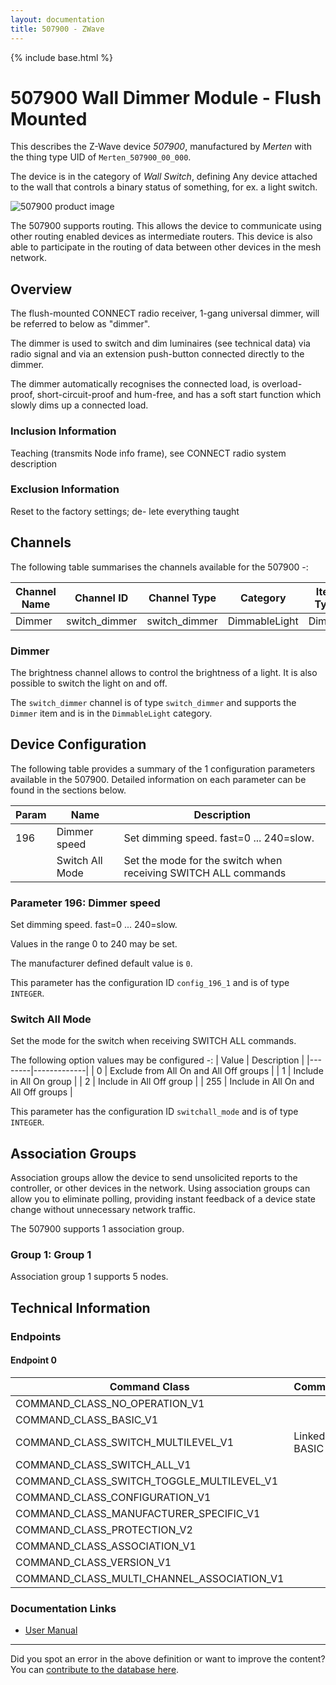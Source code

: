 ```yaml
---
layout: documentation
title: 507900 - ZWave
---
```


{% include base.html %}

# 507900 Wall Dimmer Module - Flush Mounted
This describes the Z-Wave device *507900*, manufactured by *Merten* with the thing type UID of ```Merten_507900_00_000```.

The device is in the category of *Wall Switch*, defining Any device attached to the wall that controls a binary status of something, for ex. a light switch.

![507900 product image](https://opensmarthouse.org/assets/zwave/attachments/446/merten-507900.jpg)


The 507900 supports routing. This allows the device to communicate using other routing enabled devices as intermediate routers.  This device is also able to participate in the routing of data between other devices in the mesh network.

## Overview

The flush-mounted CONNECT radio receiver, 1-gang universal dimmer, will be referred to below as "dimmer".

The dimmer is used to switch and dim luminaires (see technical data) via radio signal and via an extension push-button connected directly to the dimmer.

The dimmer automatically recognises the connected load, is overload-proof, short-circuit-proof and hum-free, and has a soft start function which slowly dims up a connected load.

### Inclusion Information

Teaching (transmits Node info frame), see CONNECT radio system description

### Exclusion Information

Reset to the factory settings; de- lete everything taught

## Channels

The following table summarises the channels available for the 507900 -:

| Channel Name | Channel ID | Channel Type | Category | Item Type |
|--------------|------------|--------------|----------|-----------|
| Dimmer | switch_dimmer | switch_dimmer | DimmableLight | Dimmer | 

### Dimmer
The brightness channel allows to control the brightness of a light.
            It is also possible to switch the light on and off.

The ```switch_dimmer``` channel is of type ```switch_dimmer``` and supports the ```Dimmer``` item and is in the ```DimmableLight``` category.



## Device Configuration

The following table provides a summary of the 1 configuration parameters available in the 507900.
Detailed information on each parameter can be found in the sections below.

| Param | Name  | Description |
|-------|-------|-------------|
| 196 |  Dimmer speed | Set dimming speed. fast=0 ... 240=slow. |
|  | Switch All Mode | Set the mode for the switch when receiving SWITCH ALL commands |

### Parameter 196:  Dimmer speed

Set dimming speed. fast=0 ... 240=slow.

Values in the range 0 to 240 may be set.

The manufacturer defined default value is ```0```.

This parameter has the configuration ID ```config_196_1``` and is of type ```INTEGER```.

### Switch All Mode

Set the mode for the switch when receiving SWITCH ALL commands.

The following option values may be configured -:
| Value  | Description |
|--------|-------------|
| 0 | Exclude from All On and All Off groups |
| 1 | Include in All On group |
| 2 | Include in All Off group |
| 255 | Include in All On and All Off groups |

This parameter has the configuration ID ```switchall_mode``` and is of type ```INTEGER```.


## Association Groups

Association groups allow the device to send unsolicited reports to the controller, or other devices in the network. Using association groups can allow you to eliminate polling, providing instant feedback of a device state change without unnecessary network traffic.

The 507900 supports 1 association group.

### Group 1: Group 1


Association group 1 supports 5 nodes.

## Technical Information

### Endpoints

#### Endpoint 0

| Command Class | Comment |
|---------------|---------|
| COMMAND_CLASS_NO_OPERATION_V1| |
| COMMAND_CLASS_BASIC_V1| |
| COMMAND_CLASS_SWITCH_MULTILEVEL_V1| Linked to BASIC|
| COMMAND_CLASS_SWITCH_ALL_V1| |
| COMMAND_CLASS_SWITCH_TOGGLE_MULTILEVEL_V1| |
| COMMAND_CLASS_CONFIGURATION_V1| |
| COMMAND_CLASS_MANUFACTURER_SPECIFIC_V1| |
| COMMAND_CLASS_PROTECTION_V2| |
| COMMAND_CLASS_ASSOCIATION_V1| |
| COMMAND_CLASS_VERSION_V1| |
| COMMAND_CLASS_MULTI_CHANNEL_ASSOCIATION_V1| |

### Documentation Links

* [User Manual](https://www.opensmarthouse.org/zwavedatabase/446/MEG507900.pdf)

---

Did you spot an error in the above definition or want to improve the content?
You can [contribute to the database here](https://www.opensmarthouse.org/zwavedatabase/446).
